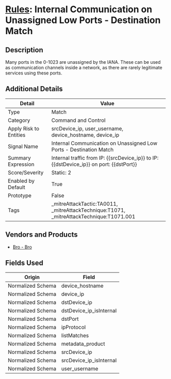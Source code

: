 # [Rules](README.md): Internal Communication on Unassigned Low Ports - Destination Match

## Description
Many ports in the 0-1023 are unassigned by the IANA.  These can be used as communication channels inside a network, as there are rarely legitimate services using these ports.

## Additional Details
|Detail|Value|
|----|----|
|Type|Match|
|Category|Command and Control|
|Apply Risk to Entities|srcDevice_ip, user_username, device_hostname, device_ip|
|Signal Name|Internal Communication on Unassigned Low Ports - Destination Match|
|Summary Expression|Internal traffic from IP: {{srcDevice_ip}} to IP: {{dstDevice_ip}} on port: {{dstPort}}|
|Score/Severity|Static: 2|
|Enabled by Default|True|
|Prototype|False|
|Tags|_mitreAttackTactic:TA0011, _mitreAttackTechnique:T1071, _mitreAttackTechnique:T1071.001|
## Vendors and Products
- [Bro - Bro](../products/37C866BF-72E1-470A-9072-EDB908F56951.md)


## Fields Used

|Origin|Field|
|----|----|
|Normalized Schema|device_hostname|
|Normalized Schema|device_ip|
|Normalized Schema|dstDevice_ip|
|Normalized Schema|dstDevice_ip_isInternal|
|Normalized Schema|dstPort|
|Normalized Schema|ipProtocol|
|Normalized Schema|listMatches|
|Normalized Schema|metadata_product|
|Normalized Schema|srcDevice_ip|
|Normalized Schema|srcDevice_ip_isInternal|
|Normalized Schema|user_username|


